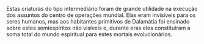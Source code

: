 ﻿Estas criaturas do tipo intermediário foram de grande utilidade na execução dos assuntos do centro de operações mundial. Elas eram invisíveis para os seres humanos, mas aos habitantes primitivos de Dalamátia foi ensinado sobre estes semiespíritos não visíveis e, durante eras eles constituíram a soma total do mundo espiritual para estes mortais evolucionários.